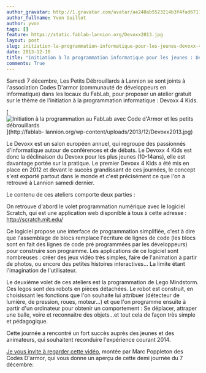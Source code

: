 ```yaml
---
author_gravatar: http://1.gravatar.com/avatar/ae240ab5523214b3f4fad6717028461f?s=96&d=mm&r=g
author_fullname: Yvon Guillot
author: yvon
tags: []
feature: https://static.fablab-lannion.org/Devoxx2013.jpg
layout: post
slug: initiation-la-programmation-informatique-pour-les-jeunes-devoxx-4-kids
date: 2013-12-10
title: "Initiation à la programmation informatique pour les jeunes : Devoxx 4 Kids"
comments: True
---
```

Samedi 7 décembre, Les Petits Débrouillards à Lannion se sont joints à
l'association Codes D'armor (communauté de développeurs en informatique) dans
les locaux du FabLab, pour proposer un atelier gratuit sur le thème de
l'initiation à la programmation informatique : Devoxx 4 Kids.

[![Initiation à la programmation au FabLab avec Code d'Armor et les petits
débrouillards](https://static.fablab-lannion.org/Devoxx2013-300x225.jpg)](http://fablab-
lannion.org/wp-content/uploads/2013/12/Devoxx2013.jpg)

Le Devoxx est un salon européen annuel, qui regroupe des passionnés
d'informatique autour de conférences et de débats. Le Devoxx 4 Kids est donc
la déclinaison du Devoxx pour les plus jeunes (10-14ans), elle est davantage
portée sur la pratique. Le premier Devoxx 4 Kids a été mis en place en 2012 et
devant le succès grandissant de ces journées, le concept s'est exporté partout
dans le monde et c'est précisément ce que l'on a retrouvé à Lannion samedi
dernier.

Le contenu de ces ateliers comporte deux parties :

On retrouve d'abord le volet programmation numérique avec le logiciel Scratch,
qui est une application web disponible à tous à cette adresse :
<http://scratch.mit.edu/>

Ce logiciel propose une interface de programmation simplifiée, c'est à dire
que l'assemblage de blocs remplace l'écriture de lignes de code (les blocs
sont en fait des lignes de code pré programmées par les développeurs) pour
construire son programme. Les applications de ce logiciel sont nombreuses :
créer des jeux vidéo très simples, faire de l'animation à partir de photos, ou
encore des petites histoires interactives… La limite étant l'imagination de
l'utilisateur.

Le deuxième volet de ces ateliers est la programmation de Lego Mindstorm. Ces
legos sont des robots en pièces détachées. Le robot est construit, en
choisissant les fonctions que l'on souhaite lui attribuer (détecteur de
lumière, de pression, roues, moteur…) et que l'on programme ensuite à partir
d'un ordinateur pour obtenir un comportement : Se déplacer, attraper une
balle, voire et reconnaitre des objets…et tout cela de façon très simple et
pédagogique.

Cette journée a rencontré un fort succès auprès des jeunes et des animateurs,
qui souhaitent reconduire l'expérience courant 2014.

[Je vous invite à regarder cette
vidéo,](https://plus.google.com/u/0/events/gallery/cdpndr9eier451gav6hq5tfitkk?pid=5954941196668326690&oid=104965600461277948245
"Je vous invite à regarder cette vidéo." ) montée par Marc Poppleton des Codes
D'armor, qui vous donne un aperçu de cette demi journée du 7 décembre:




